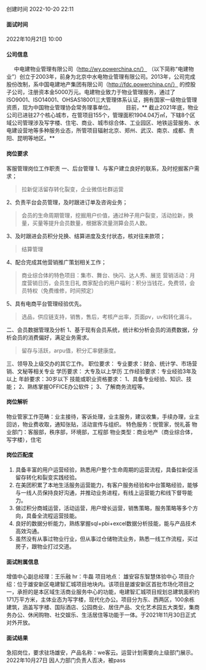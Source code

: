 创建时间 2022-10-20  22:11
#### 面试时间
2022年10月21日 10:00

#### 公司信息
     中电建物业管理有限公司（http://wy.powerchina.cn/） （以下简称“电建物业”）创立于2003年，前身为北京中水电物业管理有限公司。2013年，公司完成股份改制，系中国电建地产集团有限公司（http://fdc.powerchina.cn/） 的控股子公司，注册资本金5000万元。电建物业致力于物业管理服务，通过了ISO9001、ISO14001、OHSAS18001三大管理体系认证，拥有国家一级物业管理资质，现为中国物业管理协会常务理事单位。
       目前，** 截止2021年底，物业公司已进驻27个核心城市，在管项目155个，管理面积1904.04万㎡，下辖8个区域公司管理涉及写字楼、住宅、商业、城市综合体、工业园区、地铁运营服务、水电建设营地等多种服务业态，所管项目辐射北京、郑州、武汉、南京、成都、贵阳、昆明等地区。**    
#### 岗位要求
客服管理岗位工作职责
一、后台管理
1、与客户建立良好的联系，及时挖掘客户需求；
>拉新促活留存转化裂变，企业微信社群运营

2、负责平台会员管理，及时跟进订单及咨询业务；
>会员的生命周期管理，挖掘用户价值，通过种子用户裂变，活动拉新，换量，买量等提升会员数量，根据客流量测算会员人数。

3、及时跟进会员积分兑换、结算进度及支付状态，核对往来款项；
>结算管理

4、配合完成其他营销推广策划相关工作；
> 商业综合体的特色项目：集市、舞台、快闪、达人秀、展览
> 营销活动：月度营销日历，会员生日礼
> 商家配合的用户福利：积分当钱花，免费领，会员特权（免费维修，时间预定）

5、具有电商平台管理经验优先。
>选品，供应链支持，销售，售后，考核产出率，页面pv，uv和转化漏斗。

二、会员数据管理及分析
1、基于现有会员系统，统计和分析会员的消费数据，分析会员的消费偏好，满足业务需求。
> 留存与活跃，arpu值，积分汇率健康度。

三、领导及上级交办的其它工作。
职位要求：
专业要求：财会、统计学、市场营销、文秘等相关专业
学历要求： 大专及以上学历
工作经验要求：专业经验3年及以上
年龄要求：30岁以下
技能或职业资格要求：
1、具备专业经验、知识、技能；
2、熟练掌握OFFICE办公软件；
3、了解商务流程等。

#### 岗位解析
物业管家工作范畴：业主接待，客诉处理，业主服务，建议收集，手续办理，业主回访，物业费收取，通知张贴，活动宣传与组织。
特色服务：悦管家，悦礼荟
物业部门：客服部，秩序部，环境部，工程部
物业类型：商业地产（商业综合体，写字楼），住宅

#### 岗位匹配度
1. 具备丰富的用户运营经验，熟悉用户整个生命周期的运营流程，具备拉新促活留存转化和裂变实践经验。
2. 在美团积累了本地生活服务运营能力，有客户服务经验和中台策略经验，能够与一线人员保持良好沟通，并推动业务进程，有线上运营能力和线下督导能力。
3. 做过积分商城运营，活动运营，用户增长运营，销售策略，服务策略等多个方向，具备全流程运营技能。
4. 良好的数据分析能力，熟练掌握sql+pbi+excel数据分析技能，能与产品技术高效沟通。
5. 虽然没有从事过物业行业，但从事过仓储物流业务，熟悉一线工作流程，买过房子，跟物业打过交道。

#### 面试附属信息
增值中心副总经理：王乐融
hr：牛磊
项目地点：  雄安容东智慧体验中心
项目介绍：位于雄安新区电建智汇城项目地块内。该项目是雄安新区首批市场化项目之一，承担的是本区域生活商业服务中心的功能，电建智汇城项目规划总建筑面积约171万平方米，主体业态为写字楼，现代化办公。项目分为东、西两区，100余栋建筑，涵盖写字楼、国际酒店、公园商业、居住产品、文化艺术园五大类型，集商务办公、休闲购物、社交娱乐、生活居住等功能于一体。于2021年11月30日正式对外开放。

#### 面试结果
急招岗位，要求驻场雄安，产品名称：we客云。运营计划需要向上级部门展示。
2022年10月27日 因人力部门负责人否决，被pass